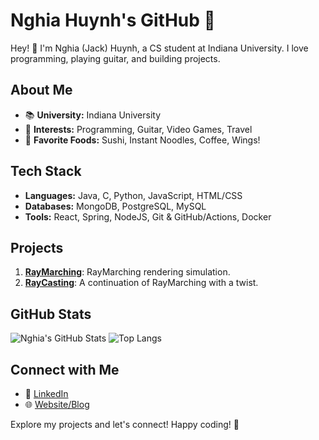 # Nghia Huynh's GitHub 🚀

Hey! 👋 I'm Nghia (Jack) Huynh, a CS student at Indiana University. I love programming, playing guitar, and building projects.

## About Me
- 📚 **University:** Indiana University
- 🎸 **Interests:** Programming, Guitar, Video Games, Travel
- 🍣 **Favorite Foods:** Sushi, Instant Noodles, Coffee, Wings!

## Tech Stack
- **Languages:** Java, C, Python, JavaScript, HTML/CSS
- **Databases:** MongoDB, PostgreSQL, MySQL
- **Tools:** React, Spring, NodeJS, Git & GitHub/Actions, Docker

## Projects
1. [**RayMarching**](https://github.com/JackHuynh0610/RayMarching): RayMarching rendering simulation.
2. [**RayCasting**](https://github.com/JackHuynh0610/RayCasting-3D): A continuation of RayMarching with a twist.

## GitHub Stats
![Nghia's GitHub Stats](https://github-readme-stats.vercel.app/api?username=JackHuynh0610&show_icons=true&theme=radical)
![Top Langs](https://github-readme-stats.vercel.app/api/top-langs/?username=JackHuynh0610&layout=compact&theme=radical)

## Connect with Me
- 💼 [LinkedIn](https://www.linkedin.com/in/nghiathuynh/)
- 🌐 [Website/Blog](https://www.jacknghia.com)

Explore my projects and let's connect! Happy coding! 🚀
